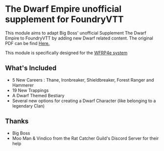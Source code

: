 # The Dwarf Empire unofficial supplement for FoundryVTT

This module aims to adapt Big Boss' unofficial Supplement The Dwarf Empire to FoundryVTT by adding new Dwarf related content.
The original PDF can be find [Here.](https://drive.google.com/drive/folders/17K5JtZrsSJnSRtGBHIUqfLzSGfUCdQ86)

This module is specifically designed for the [WFRP4e system](https://github.com/moo-man/WFRP4e-FoundryVTT)

## What's Included
- 5 New Careers : Thane, Ironbreaker, Shieldbreaker, Forest Ranger and Hammerer
- 19 New Trappings
- A Dwarf Themed Bestiary
- Several new options for creating a Dwarf Character (like belonging to a legendary Clan)

## Thanks
- Big Boss
- Moo Man & Vindico from the Rat Catcher Guild's Discord Server for their help
